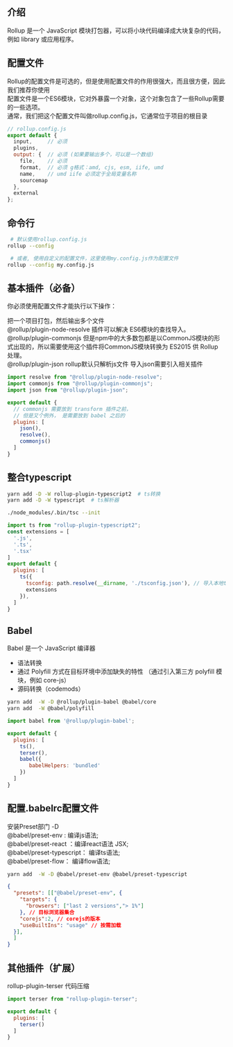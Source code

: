 ## 介绍
Rollup 是一个 JavaScript 模块打包器，可以将小块代码编译成大块复杂的代码，例如 library 或应用程序。
## 配置文件

Rollup的配置文件是可选的，但是使用配置文件的作用很强大，而且很方便，因此我们推荐你使用  
配置文件是一个ES6模块，它对外暴露一个对象，这个对象包含了一些Rollup需要的一些选项。  
通常，我们把这个配置文件叫做rollup.config.js，它通常位于项目的根目录  

``` javascript
// rollup.config.js
export default {
  input,     // 必须
  plugins,
  output: {  // 必须 (如果要输出多个，可以是一个数组)
    file,    // 必须
    format,  // 必须 g格式：amd, cjs, esm, iife, umd
    name,    // umd iife 必须定于全局变量名称
    sourcemap
  },
  external
};
```
## 命令行
``` bash
 # 默认使用rollup.config.js
rollup --config

 # 或者, 使用自定义的配置文件，这里使用my.config.js作为配置文件
rollup --config my.config.js
```

## 基本插件（必备）
你必须使用配置文件才能执行以下操作：  

把一个项目打包，然后输出多个文件  
@rollup/plugin-node-resolve 插件可以解决 ES6模块的查找导入。  
@rollup/plugin-commonjs 但是npm中的大多数包都是以CommonJS模块的形式出现的，所以需要使用这个插件将CommonJS模块转换为 ES2015 供 Rollup 处理。  
@rollup/plugin-json rollup默认只解析js文件 导入json需要引入相关插件

``` javascript
import resolve from "@rollup/plugin-node-resolve";
import commonjs from "@rollup/plugin-commonjs";
import json from "@rollup/plugin-json";

export default {
  // commonjs 需要放到 transform 插件之前，
  // 但是又个例外， 是需要放到 babel 之后的
  plugins: [
    json(),
    resolve(), 
    commonjs()
  ]
}
```
## 整合typescript
``` bash
yarn add -D -W rollup-plugin-typescript2  # ts转换
yarn add -D -W typescript  # ts解析器

./node_modules/.bin/tsc --init
```
``` javascript
import ts from "rollup-plugin-typescript2";
const extensions = [
  '.js',
  '.ts',
  '.tsx'
]
export default {
  plugins: [
    ts({
      tsconfig: path.resolve(__dirname, './tsconfig.json'), // 导入本地ts配置
      extensions
    }),
  ]
}
```
## Babel
Babel 是一个 JavaScript 编译器
- 语法转换
- 通过 Polyfill 方式在目标环境中添加缺失的特性 （通过引入第三方 polyfill 模块，例如 core-js）
- 源码转换（codemods）
``` bash
yarn add  -W -D @rollup/plugin-babel @babel/core
yarn add  -W @babel/polyfill
```
``` js
import babel from '@rollup/plugin-babel';

export default {
  plugins: [
    ts(),
    terser(),
    babel({
       babelHelpers: 'bundled' 
    })
  ]
}
```
## 配置.babelrc配置文件
安装Preset部门 -D  
@babel/preset-env : 编译js语法;  
@babel/preset-react ：编译react语法 JSX;  
@babel/preset-typescript： 编译ts语法;   
@babel/preset-flow： 编译flow语法;  
``` bash
yarn add  -W -D @babel/preset-env @babel/preset-typescript
```

``` json
{
  "presets": [["@babel/preset-env", {
    "targets": {
      "browsers": ["last 2 versions","> 1%"]
    }, // 目标浏览器集合
    "corejs":2, // corejs的版本
    "useBuiltIns": "usage" // 按需加载
  }],
  ]
}
```
## 其他插件（扩展）

rollup-plugin-terser 代码压缩  

``` javascript
import terser from "rollup-plugin-terser";

export default {
  plugins: [
    terser()
  ]
}
```
